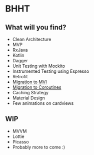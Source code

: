 # BHHT

## What will you find?
* Clean Architecture
* MVP
* RxJava
* Kotlin
* Dagger
* Unit Testing with Mockito
* Instrumented Testing using Espresso
* Retrofit
* [Migration to MVI](https://github.com/ollerandres/bhtt/tree/enhancement/mvi)
* [Migration to Coroutines](https://github.com/ollerandres/bhtt/tree/enhancement/coroutines)
* Caching Strategy
* Material Design
* Few animations on cardviews

## WIP
* MVVM
* Lottie
* Picasso
* Probably more to come :)

